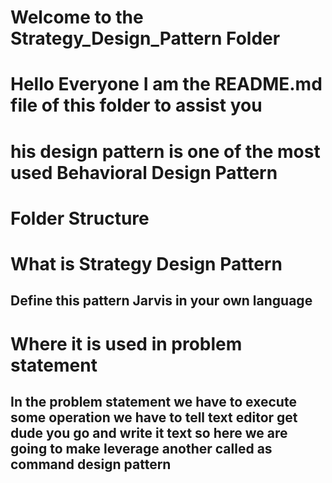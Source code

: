 # Welcome to the Strategy_Design_Pattern Folder
# Hello Everyone I am the README.md file of this folder to assist you
# his design pattern is one of the most used Behavioral Design Pattern
<h1>Folder Structure</h1>

<h1>What is Strategy Design Pattern</h1>
<h2>Define this pattern Jarvis in your own language</h2>

<h1>Where it is used in problem statement</h1>
<h2>In the problem statement we have to execute some operation 
we have to tell text editor get dude you go and write it text 
so here we are going to make leverage another called as command
design pattern</h2>
